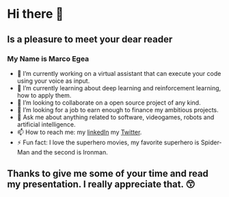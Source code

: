 # Hi there 👋
## Is a pleasure to meet your dear reader
### My Name is Marco Egea

- 🔭 I’m currently working on a virtual assistant that can execute your code using your voice as input.
- 🌱 I’m currently learning about deep learning and reinforcement learning, how to apply them.
- 👯 I’m looking to collaborate on a open source project of any kind.
- 🤔 I’m looking for a job to earn enough to finance my ambitious projects.
- 💬 Ask me about anything related to software, videogames, robots and artificial intelligence.
- 📫 How to reach me: my [linkedIn](www.linkedin.com/in/markoegea) my [Twitter](https://twitter.com/markoegea).
- ⚡ Fun fact: I love the superhero movies, my favorite superhero is Spider-Man and the second is Ironman.

## Thanks to give me some of your time and read my presentation. I really appreciate that. 😙
